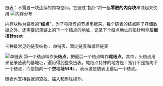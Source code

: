链表：不需要一块连续的内存空间，它通过“指针”将一组**零散的内存块**串联起来使用
![内存分布](https://static001.geekbang.org/resource/image/d5/cd/d5d5bee4be28326ba3c28373808a62cd.jpg)

内存块称为链表的“**结点**”，为了将所有的节点串起来，每个链表的结点除了存储数据之外，还需要记录链上的下一个结点的地址，记录下个结点地址的指针叫作**后继指针next**

三种最常见的链表结构：
单链表、双向链表和循环链表


![单链表](https://static001.geekbang.org/resource/image/b9/eb/b93e7ade9bb927baad1348d9a806ddeb.jpg)
第一个结点叫作**头结点**，把最后一个结点叫作**尾结点**，其中，头结点用来记录链表的基地址，遍历得到整条链表。尾结点特殊的地方是：指针不是指向下一个结点，而是指向一个**空地址NULL**，表示这是链表上最后一个结点。

链表也支持数据的查找、插入和删除操作。




